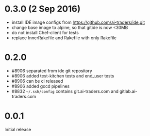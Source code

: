 # 0.3.0 (2 Sep 2016)

* install IDE image configs from https://github.com/ai-traders/ide.git
* change base image to alpine, so that gitide is now <30MB
* do not install Chef-client for tests
* replace InnerRakefile and Rakefile with only Rakefile

# 0.2.0

* #8906 separated from ide git repository
* #8906 added test-kitchen tests and end_user tests
* #8906 can be ci released
* #8906 added gocd pipelines
* #8832 `~/.ssh/config` contains git.ai-traders.com and gitlab.ai-traders.com

# 0.0.1

Initial release
